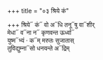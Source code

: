 +++
title = "०३ श्रिये कं"

+++
श्रिये᳓ कं᳓ वो अ᳓धि तनू᳓षु वा᳓शीर्  
मेधा᳓ व᳓ना न᳓ कृणवन्त ऊर्ध्वा᳓  
युष्म᳓भ्यं · क᳓म् मरुतः सुजातास्  
तुविद्युम्ना᳓सो धनयन्ते अ᳓द्रिम्